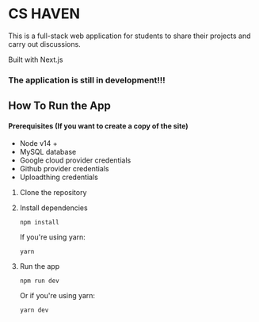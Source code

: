 # CS HAVEN

This is a full-stack web application for students to share their projects and carry out discussions.

Built with Next.js

### The application is still in development!!!

## How To Run the App

#### Prerequisites (If you want to create a copy of the site)

* Node v14 +
* MySQL database
* Google cloud provider credentials
* Github provider credentials
* Uploadthing credentials

1. Clone the repository

2. Install dependencies

   ```
   npm install
    ```

   If you're using yarn:

   ```
   yarn
   ```

3. Run the app

   ```
   npm run dev
   ```
   Or if you're using yarn:

   ```
   yarn dev
   ```
